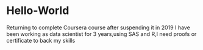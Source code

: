 # Hello-World
Returning to complete Coursera course after suspending it in 2019
I have been working as data scientist for 3 years,using SAS and R,I need proofs or certificate to back my skills
